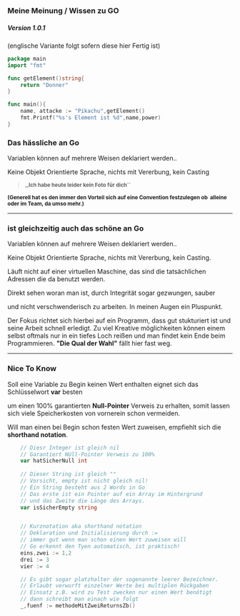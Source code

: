 ### Meine Meinung / Wissen zu GO

##### Version 1.0.1

(englische Variante folgt sofern diese hier Fertig ist)

```go
package main
import "fmt"

func getElement()string{
	return "Donner"
}

func main(){
	name, attacke := "Pikachu",getElement()
	fmt.Printf("%s's Element ist %d",name,power)
}
```

### Das hässliche an Go

Variablen können auf mehrere Weisen deklariert werden..

Keine Objekt Orientierte Sprache, nichts mit Vererbung, kein Casting

> **<small>,,Ich habe heute leider kein Foto für dich´´</small>**

**<small>(Generell hat es den immer den Vorteil sich auf eine Convention festzulegen ob  alleine oder im Team, da umso mehr.)</small>**

___

### ist gleichzeitig auch das schöne an Go

Variablen können auf mehrere Weisen deklariert werden..

Keine Objekt Orientierte Sprache, nichts mit Vererbung, kein Casting.

Läuft nicht auf einer virtuellen Maschine, das sind die tatsächlichen Adressen die da benutzt werden.

Direkt sehen woran man ist, durch Integrität sogar gezwungen, sauber

und nicht verschwenderisch zu arbeiten. In meinen Augen ein Pluspunkt.



Der Fokus richtet sich hierbei auf ein Programm, dass gut stukturiert ist und seine Arbeit schnell erledigt. Zu viel Kreative möglichkeiten können einem selbst oftmals nur in ein tiefes Loch reißen und man findet kein Ende beim Programmieren. **"Die Qual der Wahl"** fällt hier fast weg.

___

### Nice To Know

Soll eine Variable zu Begin keinen Wert enthalten eignet sich das Schlüsselwort **var** besten

um einen 100% garantierten **Null-Pointer** Verweis zu erhalten, somit lassen sich viele Speicherkosten von vornerein schon vermeiden.

Will man einen bei Begin schon festen Wert zuweisen, empfiehlt sich die **shorthand notation**.

```go
	// Diesr Integer ist gleich nil
	// Garantiert NUll-Pointer Verweis zu 100%
	var hatSicherNull int
	
	// Dieser String ist gleich "" 
	// Vorsicht, empty ist nicht gleich nil!
  	// Ein String besteht aus 2 Words in Go
	// Das erste ist ein Pointer auf ein Array im Hintergrund
	// und das Zweite die Länge des Arrays.
	var isSicherEmpty string 


	// Kurznotation aka shorthand notation
	// Deklaration und Initialisierung durch :=
	// immer gut wenn man schon einen Wert zuweisen will
	// Go erkennt den Tyen automatisch, ist praktisch!
	eins,zwei := 1,2
	drei := 3
	vier := 4

	// Es gibt sogar platzhalter der sogenannte leerer Bezeichner.
	// Erlaubt verwurft einzelner Werte bei multiplen Rückgaben
	// Einsatz z.B. wird zu Test zwecken nur einen Wert benötigt
	// dann schreibt man einach wie folgt
	_,fuenf := methodeMitZweiReturnsZb()

```
